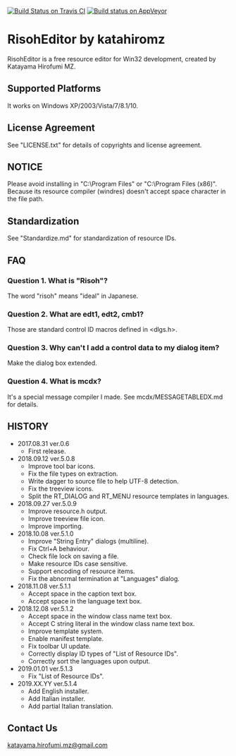 [![Build Status on Travis CI](https://travis-ci.org/katahiromz/RisohEditor.svg?branch=master)](https://travis-ci.org/katahiromz/RisohEditor)
[![Build status on AppVeyor](https://ci.appveyor.com/api/projects/status/4sdaed4vyakby61h?svg=true)](https://ci.appveyor.com/project/katahiromz/risoheditor)

# RisohEditor by katahiromz

RisohEditor is a free resource editor for Win32 development, created by Katayama Hirofumi MZ.

## Supported Platforms

It works on Windows XP/2003/Vista/7/8.1/10.

## License Agreement

See "LICENSE.txt" for details of copyrights and license agreement.

## NOTICE

Please avoid installing in "C:\Program Files" or "C:\Program Files (x86)". Because its resource compiler (windres) doesn't accept space character in the file path. 

## Standardization

See "Standardize.md" for standardization of resource IDs.

## FAQ

### Question 1. What is "Risoh"?

The word "risoh" means "ideal" in Japanese.

### Question 2. What are edt1, edt2, cmb1?

Those are standard control ID macros defined in <dlgs.h>.

### Question 3. Why can't I add a control data to my dialog item?

Make the dialog box extended.

### Question 4. What is mcdx?

It's a special message compiler I made. See mcdx/MESSAGETABLEDX.md for details.

## HISTORY

 * 2017.08.31 ver.0.6
    - First release.
 * 2018.09.12 ver.5.0.8
    - Improve tool bar icons.
    - Fix the file types on extraction.
    - Write dagger to source file to help UTF-8 detection.
    - Fix the treeview icons.
    - Split the RT_DIALOG and RT_MENU resource templates in languages.
 * 2018.09.27 ver.5.0.9
    - Improve resource.h output.
    - Improve treeview file icon.
    - Improve importing.
 * 2018.10.08 ver.5.1.0
    - Improve "String Entry" dialogs (multiline).
    - Fix Ctrl+A behaviour.
    - Check file lock on saving a file.
    - Make resource IDs case sensitive.
    - Support encoding of resource items.
    - Fix the abnormal termination at "Languages" dialog.
 * 2018.11.08 ver.5.1.1
    - Accept space in the caption text box.
    - Accept space in the language text box.
 * 2018.12.08 ver.5.1.2
    - Accept space in the window class name text box.
    - Accept C string literal in the window class name text box.
    - Improve template system.
    - Enable manifest template.
    - Fix toolbar UI update.
    - Correctly display ID types of "List of Resource IDs".
    - Correctly sort the languages upon output.
 * 2019.01.01 ver.5.1.3
    - Fix "List of Resource IDs".
 * 2019.XX.YY ver.5.1.4
    - Add English installer.
    - Add Italian installer.
    - Add partial Italian translation.

## Contact Us

katayama.hirofumi.mz@gmail.com
